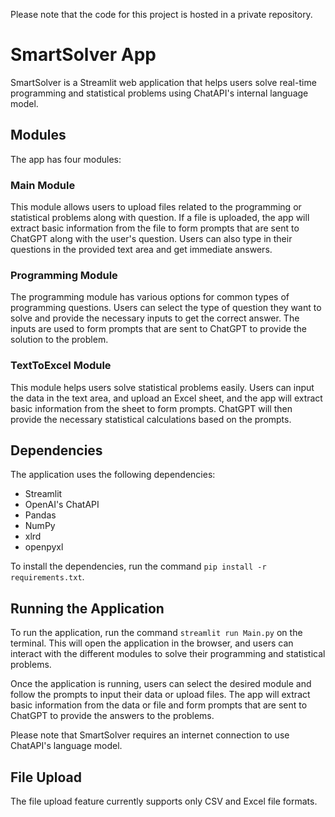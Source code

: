 Please note that the code for this project is hosted in a private repository.

# SmartSolver App

SmartSolver is a Streamlit web application that helps users solve real-time programming and statistical problems using ChatAPI's internal language model.

## Modules

The app has four modules:

### Main Module

This module allows users to upload files related to the programming or statistical problems along with question. If a file is uploaded, the app will extract basic information from the file to form prompts that are sent to ChatGPT along with the user's question. Users can also type in their questions in the provided text area and get immediate answers.

### Programming Module

The programming module has various options for common types of programming questions. Users can select the type of question they want to solve and provide the necessary inputs to get the correct answer. The inputs are used to form prompts that are sent to ChatGPT to provide the solution to the problem.

### TextToExcel Module

This module helps users solve statistical problems easily. Users can input the data in the text area, and upload an Excel sheet, and the app will extract basic information from the sheet to form prompts. ChatGPT will then provide the necessary statistical calculations based on the prompts.

## Dependencies

The application uses the following dependencies:

- Streamlit
- OpenAI's ChatAPI
- Pandas
- NumPy
- xlrd
- openpyxl

To install the dependencies, run the command `pip install -r requirements.txt`.

## Running the Application

To run the application, run the command `streamlit run Main.py` on the terminal. This will open the application in the browser, and users can interact with the different modules to solve their programming and statistical problems.

Once the application is running, users can select the desired module and follow the prompts to input their data or upload files. The app will extract basic information from the data or file and form prompts that are sent to ChatGPT to provide the answers to the problems.

Please note that SmartSolver requires an internet connection to use ChatAPI's language model.

## File Upload

The file upload feature currently supports only CSV and Excel file formats.
